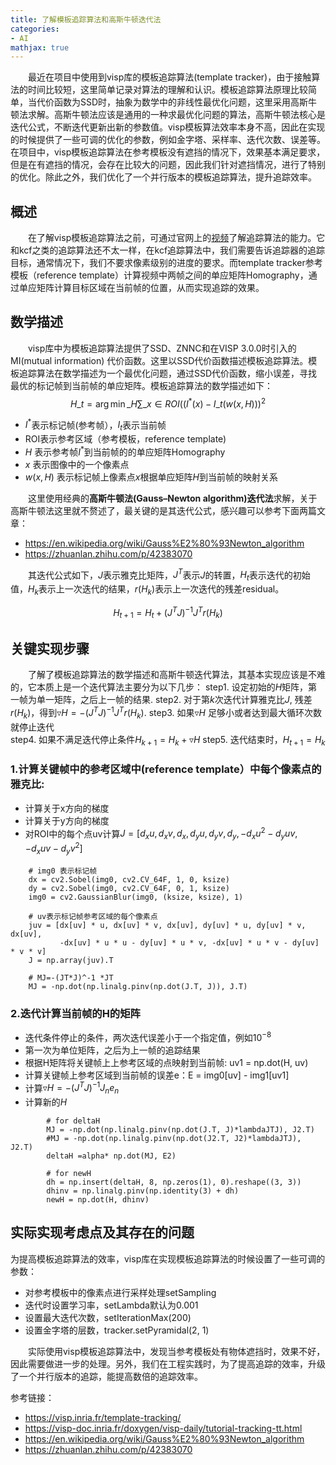 ```yaml
---
title: 了解模板追踪算法和高斯牛顿迭代法
categories:
- AI
mathjax: true
---
```

　　最近在项目中使用到visp库的模板追踪算法(template tracker)，由于接触算法的时间比较短，这里简单记录对算法的理解和认识。模板追踪算法原理比较简单，当代价函数为SSD时，抽象为数学中的非线性最优化问题，这里采用高斯牛顿法求解。高斯牛顿法应该是通用的一种求最优化问题的算法，高斯牛顿法核心是迭代公式，不断迭代更新出新的参数值。visp模板算法效率本身不高，因此在实现的时候提供了一些可调的优化的参数，例如金字塔、采样率、迭代次数、误差等。在项目中，visp模板追踪算法在参考模板没有遮挡的情况下，效果基本满足要求，但是在有遮挡的情况，会存在比较大的问题，因此我们针对遮挡情况，进行了特别的优化。除此之外，我们优化了一个并行版本的模板追踪算法，提升追踪效率。


## 概述
　　在了解visp模板追踪算法之前，可通过官网上的[视频](https://visp.inria.fr/template-tracking/)了解追踪算法的能力。它和kcf之类的追踪算法还不太一样，在kcf追踪算法中，我们需要告诉追踪器的追踪目标，通常情况下，我们不要求像素级别的进度的要求。而template tracker参考模板（reference template）计算视频中两帧之间的单应矩阵Homography，通过单应矩阵计算目标区域在当前帧的位置，从而实现追踪的效果。

## 数学描述
　　visp库中为模板追踪算法提供了SSD、ZNNC和在VISP 3.0.0时引入的MI(mutual information) 代价函数。这里以SSD代价函数描述模板追踪算法。模板追踪算法在数学描述为一个最优化问题，通过SSD代价函数，缩小误差，寻找最优的标记帧到当前帧的单应矩阵。模板追踪算法的数学描述如下：
$$ H\_t = \arg \min \limits\_{H}\sum\_{x∈ROI}((I^*(x)-I\_t(w(x,H)))^2 $$
- $I^*$表示标记帧(参考帧），$I_t$表示当前帧
- ROI表示参考区域（参考模板，reference template)
- $H$ 表示参考帧$I^*$到当前帧的的单应矩阵Homography
- $x$ 表示图像中的一个像素点
- $w(x,H)$ 表示标记帧上像素点$x$根据单应矩阵$H$到当前帧的映射关系

　　这里使用经典的**高斯牛顿法(Gauss–Newton algorithm)迭代法**求解，关于高斯牛顿法这里就不赘述了，最关键的是其迭代公式，感兴趣可以参考下面两篇文章：
- https://en.wikipedia.org/wiki/Gauss%E2%80%93Newton_algorithm
- https://zhuanlan.zhihu.com/p/42383070

　　其迭代公式如下，$J$表示雅克比矩阵，$J^T$表示$J$的转置，$H_t$表示迭代的初始值，$H_k$表示上一次迭代的结果，$r(H_k)$表示上一次迭代的残差residual。

$$ H_{t+1} = H_t + (J^TJ)^{-1}J^Tr(H_k)  $$


## 关键实现步骤
　　了解了模板追踪算法的数学描述和高斯牛顿迭代算法，其基本实现应该是不难的，它本质上是一个迭代算法主要分为以下几步：
step1. 设定初始的$H$矩阵，第一帧为单一矩阵，之后上一帧的结果.
step2. 对于第$k$次迭代计算雅克比$J$, 残差$r(H_k)$，得到$\triangledown H=-(J^TJ)^{-1}J^Tr(H_k)$.
step3. 如果$\triangledown H$ 足够小或者达到最大循环次数就停止迭代  
step4. 如果不满足迭代停止条件$H_{k+1}=H_{k} +\triangledown H$ 
step5. 迭代结束时，$H_{t+1}=H_{k}$

### 1.计算关键帧中的参考区域中(reference template）中每个像素点的雅克比:
- 计算关于x方向的梯度
- 计算关于y方向的梯度
- 对ROI中的每个点uv计算$J=[d_xu,d_xv,d_x,d_yu,d_yv,d_y,-d_xu^2-d_yuv,-d_xuv-d_yv^2]$
```
	# img0 表示标记帧
    dx = cv2.Sobel(img0, cv2.CV_64F, 1, 0, ksize)
    dy = cv2.Sobel(img0, cv2.CV_64F, 0, 1, ksize)
    img0 = cv2.GaussianBlur(img0, (ksize, ksize), 1)
	
	# uv表示标记帧参考区域的每个像素点
    juv = [dx[uv] * u, dx[uv] * v, dx[uv], dy[uv] * u, dy[uv] * v, dx[uv],
           -dx[uv] * u * u - dy[uv] * u * v, -dx[uv] * u * v - dy[uv] * v * v]
	J = np.array(juv).T

	# MJ=-(JT*J)^-1 *JT
    MJ = -np.dot(np.linalg.pinv(np.dot(J.T, J)), J.T)
```
### 2.迭代计算当前帧的H的矩阵
- 迭代条件停止的条件，两次迭代误差小于一个指定值，例如$10^{-8}$
- 第一次为单位矩阵，之后为上一帧的追踪结果
- 根据H矩阵将关键帧上上参考区域的点映射到当前帧: uv1 = np.dot(H, uv)
- 计算关键帧上参考区域到当前帧的误差e：E = img0[uv] - img1[uv1] 
- 计算$\triangledown H = -(J^TJ)^{-1}J_ne_n$
- 计算新的$H$
```
        # for deltaH
        MJ = -np.dot(np.linalg.pinv(np.dot(J.T, J)*lambdaJTJ), J2.T)
        #MJ = -np.dot(np.linalg.pinv(np.dot(J2.T, J2)*lambdaJTJ), J2.T)
        deltaH =alpha* np.dot(MJ, E2)

        # for newH
        dh = np.insert(deltaH, 8, np.zeros(1), 0).reshape((3, 3))
        dhinv = np.linalg.pinv(np.identity(3) + dh)
        newH = np.dot(H, dhinv)
```

## 实际实现考虑点及其存在的问题
为提高模板追踪算法的效率，visp库在实现模板追踪算法的时候设置了一些可调的参数：
- 对参考模板中的像素点进行采样处理setSampling
- 迭代时设置学习率，setLambda默认为0.001
- 设置最大迭代次数，setIterationMax(200)
- 设置金字塔的层数，tracker.setPyramidal(2, 1)

　　实际使用visp模板追踪算法中，发现当参考模板处有物体遮挡时，效果不好，因此需要做进一步的处理。另外，我们在工程实践时，为了提高追踪的效率，升级了一个并行版本的追踪，能提高数倍的追踪效率。

参考链接：
- https://visp.inria.fr/template-tracking/
- https://visp-doc.inria.fr/doxygen/visp-daily/tutorial-tracking-tt.html
- https://en.wikipedia.org/wiki/Gauss%E2%80%93Newton_algorithm
- https://zhuanlan.zhihu.com/p/42383070